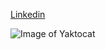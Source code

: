 [Linkedin](https://www.linkedin.com/in/brandonrodriguezfernandez/)

![Image of Yaktocat](https://octodex.github.com/images/yaktocat.png)

